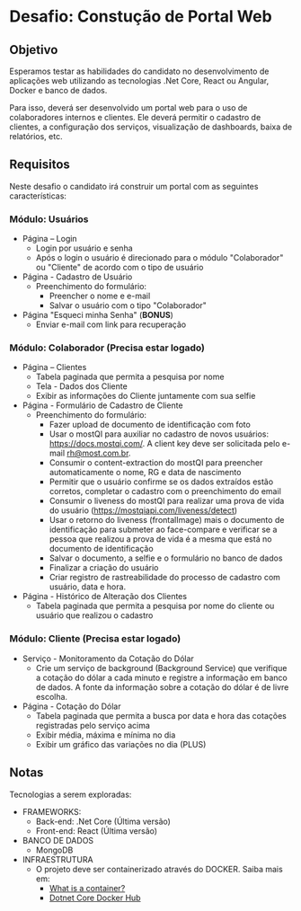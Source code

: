 # Desafio: Constução de Portal Web

## Objetivo

Esperamos testar as habilidades do candidato no desenvolvimento de aplicações web utilizando as tecnologias .Net Core, React ou Angular, Docker e banco de dados.

Para isso, deverá ser desenvolvido um portal web para o uso de colaboradores internos e clientes. Ele deverá permitir o cadastro de clientes, a configuração dos serviços, visualização de dashboards, baixa de relatórios, etc.

## Requisitos

Neste desafio o candidato irá construir um portal com as seguintes características:

### Módulo: Usuários

- Página – Login
  - Login por usuário e senha
  - Após o login o usuário é direcionado para o módulo "Colaborador" ou "Cliente" de acordo com o tipo de usuário
- Página - Cadastro de Usuário
  - Preenchimento do formulário:
    - Preencher o nome e e-mail
    - Salvar o usuário com o tipo "Colaborador"
- Página "Esqueci minha Senha" (**BONUS**)
  - Enviar e-mail com link para recuperação

### Módulo: Colaborador (Precisa estar logado)

- Página – Clientes
  - Tabela paginada que permita a pesquisa por nome
  - Tela - Dados dos Cliente
  - Exibir as informações do Cliente juntamente com sua selfie
- Página - Formulário de Cadastro de Cliente
  - Preenchimento do formulário:
    - Fazer upload de documento de identificação com foto
    - Usar o mostQI para auxiliar no cadastro de novos usuários: https://docs.mostqi.com/. A client key deve ser solicitada pelo e-mail rh@most.com.br.
    - Consumir o content-extraction do mostQI para preencher automaticamente o nome, RG e data de nascimento
    - Permitir que o usuário confirme se os dados extraídos estão corretos, completar o cadastro com o preenchimento do email
    - Consumir o liveness do mostQI para realizar uma prova de vida do usuário (https://mostqiapi.com/liveness/detect)
    - Usar o retorno do liveness (frontalImage) mais o documento de identificação para submeter ao face-compare e verificar se a pessoa que realizou a prova de vida é a mesma que está no documento de identificação
    - Salvar o documento, a selfie e o formulário no banco de dados
    - Finalizar a criação do usuário
    - Criar registro de rastreabilidade do processo de cadastro com usuário, data e hora.
- Página - Histórico de Alteração dos Clientes
  - Tabela paginada que permita a pesquisa por nome do cliente ou usuário que realizou o cadastro

### Módulo: Cliente (Precisa estar logado)

- Serviço - Monitoramento da Cotação do Dólar
  - Crie um serviço de background (Background Service) que verifique a cotação do dólar a cada minuto e registre a informação em banco de dados. A fonte da informação sobre a cotação do dólar é de livre escolha.
- Página - Cotação do Dólar
  - Tabela paginada que permita a busca por data e hora das cotações registradas pelo serviço acima
  - Exibir média, máxima e mínima no dia
  - Exibir um gráfico das variações no dia (PLUS)

## Notas

Tecnologias a serem exploradas:

- FRAMEWORKS:
  - Back-end: .Net Core (Última versão)
  - Front-end: React (Última versão)
- BANCO DE DADOS
  - MongoDB
- INFRAESTRUTURA
  - O projeto deve ser containerizado através do DOCKER. Saiba mais em:
    - [What is a container?](https://www.docker.com/resources/what-container)
    - [Dotnet Core Docker Hub](https://hub.docker.com/_/microsoft-dotnet-core)
